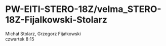 # PW-EITI-STERO-18Z/velma_STERO-18Z-Fijalkowski-Stolarz
Michał Stolarz, Grzegorz Fijałkowski <br />
czwartek 8:15
